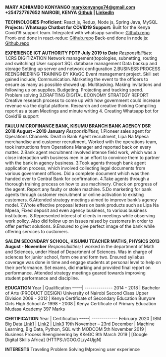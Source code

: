 **MARY ADHIAMBO KONYANGO**
**marykonyango74@gmail.com**
**+254727767652**
**NAIROBI, KENYA**
**[Github](https://github.com/adhiambokonyango) | [LinkedIn](www.linkedin.com/in/mary-konyango-4b5a63b4)**

**TECHNOLOGIES**
**Proficient**: React js, Redux, Node js, Spring Java, MySQL
**Projects:**
**Whatsapp Chatbot for COVID19 Support:**
Built for the Kenya Covid19 support team.
Integrated with whatsapp sandbox: [Github.repo](https://github.com/adhiambokonyango/adhiambo.git)
Front-end done in react-redux: [Github.repo](https://github.com/adhiambokonyango/moh.git)
Back-end done in node js: [Github.repo](https://github.com/adhiambokonyango/covid.git)

**EXPERIENCE**
**ICT AUTHORITY
PDTP
July 2019 to Date**
*Responsibilities:*
1.CRS DIGITIZATION
Network management(topologies, subnetting, routing and switching)
User support
SQL database management
Data backup and storage
Setting up server and network configuration
2.BUSINESS PROCESS REENGINEERING TRAINING BY KKeGC
Event management project. Skill set gained include;
Communication. Marketing the event to the officers to ensure as many as possible showed up.
Multitasking. Making invitations and following up on supplies.
Budgeting. Projecting and tracking spend.
Problem solving
3.DRAFTING DIGITAL ECONOMY STRATEGY REPORT
Creative research process to come up with how government could increase revenue via the digital
platform.
Research and creative thinking
Compiling report as a team
Meetings and minute writing
4. Creating Whatsapp bot for Covid19 support

**FAULU MICROFINANCE BANK, KISUMU BRANCH
BANK AGENCY DSR
2018 August – 2019 January**
*Responsibilities;*
1.Pioneer sales agent for Operations Channels. Dealt in Bank Agent recruitment, Lipa Na
Mpesa merchandise and customer recruitment.
Worked with the operations team, took instructions from Operations Manager and reported back on every
matter.
2.Bank agent recruitment involved intense field work, which was a close interaction with business men in
an effort to convince them to partner with the bank in agency business.
3.Took agents through bank agent application process, which involved collecting legal documents from
various government offices. Did a complete document which was then handed over to Central Bank for
confirmation.
4.Take agents through a thorough training process on how to use machinery. Check on progress of the
agent. Report any faulty or stolen machine.
5.Do marketing for bank agents through customer recruitment or online activation to existing customers.
6.Attended strategy meetings aimed to improve bank’s agency model.
7.Wrote effective proposal letters on bank products such as Lipa Na Mpesa, Fixed deposit and even agency
business, to various business institutions.
8.Represented interest of clients in meetings while observing work policy. Also did follow up on issues
raised by customers in order to offer perfect solutions.
9.Ensured to give perfect image of the bank while offering services to customers.

**SALEM SECONDARY SCHOOL, KISUMU
TEACHER MATHS, PHYSICS
2013 August - November**
*Responsibilities;*
I worked in the department of Math and Sciences, under Head of Department of Sciences.
Was in charge of sciences for junior school, form one and form two. 
Ensured syllabus coverage was done in time and engage students at personal level to help on their
performance.
Set exams, did marking and provided final report on performance.
Attended strategy meetings geared towards improving student performance and discipline. 

**EDUCATION**
Year | Qualification
-----| --------------
2014 - 2018 | Bachelor of Arts (PRODUCT DESIGN) University of Nairobi Second Class Upper Division
2009 - 2012 | Kenya Certificate of Secondary Education Bunyore Girls High School A-
1998 - 2008 | Kenya Certificate of Primary Education Mudasa Academy 397 Marks

**CERTIFICATION**
Year | Certification
-----| -------------
February 2020 | IBM Big Data [LInk1](https://www.youracclaim.com/badges/f5890310-255c-4edc-9bdd-10ebb61b74a1/linked_in_profile) | [LInk2](https://www.youracclaim.com/badges/9de69ece-b9dd-4d7f-b5ae-748ec09da471/linked_in_profile) | [LInk3](https://www.youracclaim.com/badges/aa4155ad-b044-4489-b1b4-495cbb4a1ee3/linked_in_profile)
19th November – 23rd December | Machine Learning, Big Data, Python, SQL with
MODCOM
5th November 2019 | Business Process Reengineering by KKeGC
9th March 2019 | [Google Digital Skills Africa] (HTTPS://GOO.GL/y4UjgN)

**INTERESTS**
Traveling
Problem Solving
IMproving user experience
